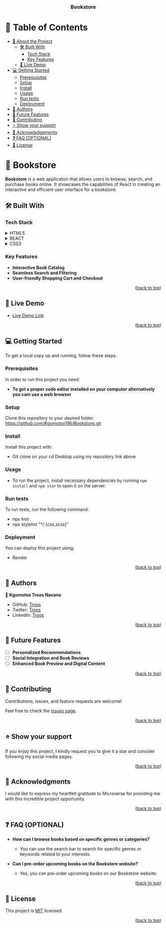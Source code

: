 <a name="readme-top"></a>

<div align="center">
  <h3><b>Bookstore</b></h3>
</div>

# 📗 Table of Contents

- [📖 About the Project](#about-project)
  - [🛠 Built With](#built-with)
    - [Tech Stack](#tech-stack)
    - [Key Features](#key-features)
  - [🚀 Live Demo](#live-demo)
- [💻 Getting Started](#getting-started)
  - [Prerequisites](#prerequisites)
  - [Setup](#setup)
  - [Install](#install)
  - [Usage](#usage)
  - [Run tests](#run-tests)
  - [Deployment](#deployment)
- [👥 Authors](#authors)
- [🔭 Future Features](#future-features)
- [🤝 Contributing](#contributing)
- [⭐️ Show your support](#support)
- [🙏 Acknowledgements](#acknowledgements)
- [❓ FAQ (OPTIONAL)](#faq)
- [📝 License](#license)

# 📖 Bookstore <a name="about-project"></a>

**Bookstore** is a web application that allows users to browse, search, and purchase books online. It showcases the capabilities of React in creating an interactive and efficient user interface for a bookstore.

## 🛠 Built With <a name="built-with"></a>

### Tech Stack <a name="tech-stack"></a>

<details>
  <summary>HTML5</summary>
  <ul>
    <li><a href="https://youtu.be/x4OKqZ2kIx4">Lesson on HTML5</a></li>
  </ul>
</details>

<details>
  <summary>REACT</summary>
  <ul>
    <li><a href="https://reactjs.org/">Lesson on React.js</a></li>
  </ul>
</details>

<details>
<summary>CSS3</summary>
  <ul>
    <li><a href="https://youtu.be/wIzPMotxMCM">Lesson on CSS3</a></li>
  </ul>
</details>

### Key Features <a name="key-features"></a>

- **Interactive Book Catalog**
- **Seamless Search and Filtering**
- **User-friendly Shopping Cart and Checkout**

<p align="right">(<a href="#readme-top">back to top</a>)</p>

## 🚀 Live Demo <a name="live-demo"></a>

- [Live Demo Link](https://bookstore-troos.onrender.com/)

<p align="right">(<a href="#readme-top">back to top</a>)</p>

## 💻 Getting Started <a name="getting-started"></a>

To get a local copy up and running, follow these steps.

### Prerequisites

In order to run this project you need:
- **To get a proper code editor installed on your computer alternatively you cam use a web browser**


### Setup

Clone this repository to your desired folder: https://github.com/Kgomotso196/Bookstore.git

### Install

Install this project with:
- Git clone on your cd Desktop using my repository link above

### Usage

- To run the project, install necessary dependencies by running `npm install` and `npm star` to open it on the server.
### Run tests

To run tests, run the following command:
- npx hint .
- npx stylelint "\*_/_.{css,scss}"

### Deployment

You can deploy this project using:
- Render

<p align="right">(<a href="#readme-top">back to top</a>)</p>

## 👥 Authors <a name="authors"></a>

👤 **Kgomotso Troos Nacane**

- GitHub: [Troos](https://github.com/Kgomotso196)
- Twitter: [Troos](https://twitter.com/t_r_o_o_s_)
- LinkedIn: [Troos](https://linkedin.com/in/kgomotso-nacane)

<p align="right">(<a href="#readme-top">back to top</a>)</p>

## 🔭 Future Features <a name="future-features"></a>

- [ ] **Personalized Recommendations**
- [ ] **Social Integration and Book Reviews**
- [ ] **Enhanced Book Preview and Digital Content**

<p align="right">(<a href="#readme-top">back to top</a>)</p>

## 🤝 Contributing <a name="contributing"></a>

Contributions, issues, and feature requests are welcome!

Feel free to check the [issues page](https://github.com/Kgomotso196/Bookstore/issues/).

<p align="right">(<a href="#readme-top">back to top</a>)</p>

## ⭐️ Show your support <a name="support"></a>

If you enjoy this project, I kindly request you to give it a star and consider following my social media pages.

<p align="right">(<a href="#readme-top">back to top</a>)</p>

## 🙏 Acknowledgments <a name="acknowledgements"></a>

I would like to express my heartfelt gratitude to Microverse for providing me with this incredible project opportunity.

<p align="right">(<a href="#readme-top">back to top</a>)</p>

## ❓ FAQ (OPTIONAL) <a name="faq"></a>

- **How can I browse books based on specific genres or categories?**

  -  You can use the search bar to search for specific genres or keywords related to your interests.

- **Can I pre-order upcoming books on the Bookstore website?**

  - Yes, you can pre-order upcoming books on our Bookstore website.

<p align="right">(<a href="#readme-top">back to top</a>)</p>

## 📝 License <a name="license"></a>

This project is [MIT](./MIT.md) licensed.

<p align="right">(<a href="#readme-top">back to top</a>)</p>
